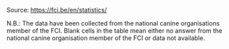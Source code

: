 Source: https://fci.be/en/statistics/

N.B.:  The data have been collected from the national canine organisations member of the FCI. Blank cells in the table mean either no answer from the national canine organisation member of the FCI or data not available.
